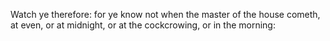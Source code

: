 Watch ye therefore: for ye know not when the master of the house cometh, at even, or at midnight, or at the cockcrowing, or in the morning:
